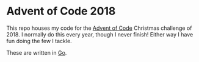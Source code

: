 # Advent of Code 2018

This repo houses my code for the [Advent of Code](https://adventofcode.com) Christmas
challenge of 2018. I normally do this every year, though I never finish! Either way
I have fun doing the few I tackle.

These are written in [Go](https://golang.org).